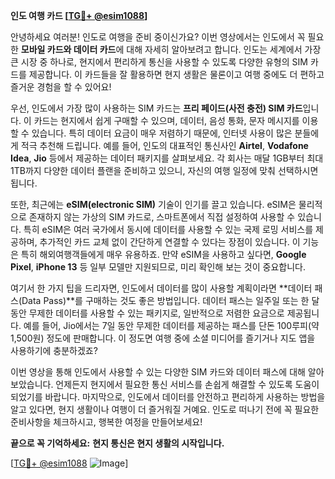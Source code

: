 **인도 여행 카드 [[TG💪+ @esim1088](https://t.me/s/esim1088)]**

안녕하세요 여러분! 인도로 여행을 준비 중이신가요? 이번 영상에서는 인도에서 꼭 필요한 **모바일 카드와 데이터 카드**에 대해 자세히 알아보려고 합니다. 인도는 세계에서 가장 큰 시장 중 하나로, 현지에서 편리하게 통신을 사용할 수 있도록 다양한 유형의 SIM 카드를 제공합니다. 이 카드들을 잘 활용하면 현지 생활은 물론이고 여행 중에도 더 편하고 즐거운 경험을 할 수 있어요!

우선, 인도에서 가장 많이 사용하는 SIM 카드는 **프리 페이드(사전 충전) SIM 카드**입니다. 이 카드는 현지에서 쉽게 구매할 수 있으며, 데이터, 음성 통화, 문자 메시지를 이용할 수 있습니다. 특히 데이터 요금이 매우 저렴하기 때문에, 인터넷 사용이 많은 분들에게 적극 추천해 드립니다. 예를 들어, 인도의 대표적인 통신사인 **Airtel**, **Vodafone Idea**, **Jio** 등에서 제공하는 데이터 패키지를 살펴보세요. 각 회사는 매달 1GB부터 최대 1TB까지 다양한 데이터 플랜을 준비하고 있으니, 자신의 여행 일정에 맞춰 선택하시면 됩니다.

또한, 최근에는 **eSIM(electronic SIM)** 기술이 인기를 끌고 있습니다. eSIM은 물리적으로 존재하지 않는 가상의 SIM 카드로, 스마트폰에서 직접 설정하여 사용할 수 있습니다. 특히 eSIM은 여러 국가에서 동시에 데이터를 사용할 수 있는 국제 로밍 서비스를 제공하며, 추가적인 카드 교체 없이 간단하게 연결할 수 있다는 장점이 있습니다. 이 기능은 특히 해외여행객들에게 매우 유용하죠. 만약 eSIM을 사용하고 싶다면, **Google Pixel**, **iPhone 13** 등 일부 모델만 지원되므로, 미리 확인해 보는 것이 중요합니다.

여기서 한 가지 팁을 드리자면, 인도에서 데이터를 많이 사용할 계획이라면 **데이터 패스(Data Pass)**를 구매하는 것도 좋은 방법입니다. 데이터 패스는 일주일 또는 한 달 동안 무제한 데이터를 사용할 수 있는 패키지로, 일반적으로 저렴한 요금으로 제공됩니다. 예를 들어, Jio에서는 7일 동안 무제한 데이터를 제공하는 패스를 단돈 100루피(약 1,500원) 정도에 판매합니다. 이 정도면 여행 중에 소셜 미디어를 즐기거나 지도 앱을 사용하기에 충분하겠죠?

이번 영상을 통해 인도에서 사용할 수 있는 다양한 SIM 카드와 데이터 패스에 대해 알아보았습니다. 언제든지 현지에서 필요한 통신 서비스를 손쉽게 해결할 수 있도록 도움이 되었기를 바랍니다. 마지막으로, 인도에서 데이터를 안전하고 편리하게 사용하는 방법을 알고 있다면, 현지 생활이나 여행이 더 즐거워질 거예요. 인도로 떠나기 전에 꼭 필요한 준비사항을 체크하시고, 행복한 여정을 만들어보세요!

**끝으로 꼭 기억하세요:**
**현지 통신은 현지 생활의 시작입니다.** 

[[TG💪+ @esim1088](https://t.me/s/esim1088) ![Image](https://i.postimg.cc/Y0z9fWf4/image.png)]